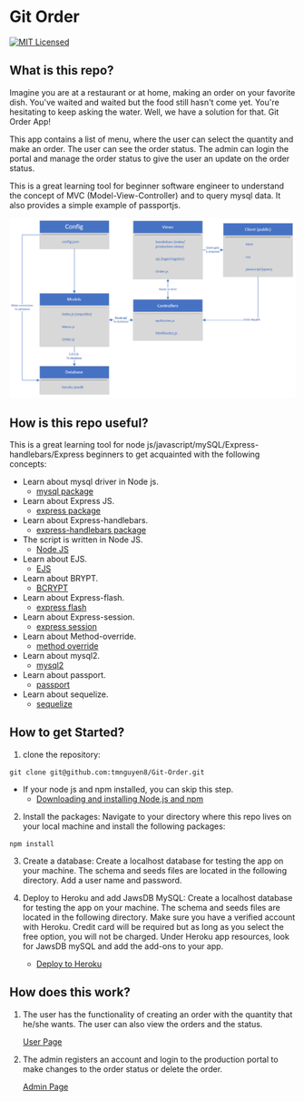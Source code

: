 # Git Order
[![MIT Licensed](https://img.shields.io/badge/license-MIT-blue.svg)](LICENSE)


## What is this repo?
Imagine you are at a restaurant or at home, making an order on your favorite dish. You've waited and waited but the food still hasn't come yet. You're hesitating to keep asking the water. Well, we have a solution for that. Git Order App!

This app contains a list of menu, where the user can select the quantity and make an order. The user can see the order status. The admin can login the portal and manage the order status to give the user an update on the order status. 

This is a great learning tool for beginner software engineer to understand the concept of MVC (Model-View-Controller) and to query mysql data. It also provides a simple example of passportjs.

 ![](./public/images/architect.png)

## How is this repo useful?
This is a great learning tool for node js/javascript/mySQL/Express-handlebars/Express beginners to get acquainted with the following concepts:

* Learn about mysql driver in Node js. 
    * [mysql package](https://www.npmjs.com/package/mysql)
* Learn about Express JS.
    * [express package](https://www.npmjs.com/package/express)
* Learn about Express-handlebars.
    * [express-handlebars package](https://www.npmjs.com/package/express-handlebars)
* The script is written in Node JS.
    * [Node JS](https://nodejs.org/en/)
* Learn about EJS.
    * [EJS](https://www.npmjs.com/package/ejs)
* Learn about BRYPT.
    * [BCRYPT](https://www.npmjs.com/package/bcrypt)
* Learn about Express-flash.
    * [express flash](https://www.npmjs.com/package/express-flash)
* Learn about Express-session.
    * [express session](https://www.npmjs.com/package/express-session)
* Learn about Method-override.
    * [method override](https://www.npmjs.com/package/method-override)
* Learn about mysql2.
    * [mysql2](https://www.npmjs.com/package/mysql2)
* Learn about passport.
    * [passport](https://www.npmjs.com/package/passport)
* Learn about sequelize.
    * [sequelize](https://www.npmjs.com/package/sequelize)

## How to get Started?
1. clone the repository:
```git
git clone git@github.com:tmnguyen8/Git-Order.git
```
* If your node js and npm installed, you can skip this step.
  * [Downloading and installing Node.js and npm](https://docs.npmjs.com/downloading-and-installing-node-js-and-npm)

2. Install the packages:
Navigate to your directory where this repo lives on your local machine and install the following packages:
```git
npm install
```

3. Create a database:
Create a localhost database for testing the app on your machine. The schema and seeds files are located in the following directory. Add a user name and password.


4. Deploy to Heroku and add JawsDB MySQL:
Create a localhost database for testing the app on your machine. The schema and seeds files are located in the following directory. Make sure you have a verified account with Heroku. Credit card will be required but as long as you select the free option, you will not be charged. Under Heroku app resources, look for JawsDB mySQL and add the add-ons to your app. 

    * [Deploy to Heroku](https://devcenter.heroku.com/articles/heroku-cli)


## How does this work?
1. The user has the functionality of creating an order with the quantity that he/she wants. The user can also view the orders and the status.

    [User Page](https://git-order.herokuapp.com/)

2. The admin registers an account and login to the production portal to make changes to the order status or delete the order.

    [Admin Page](https://git-order.herokuapp.com/production)



